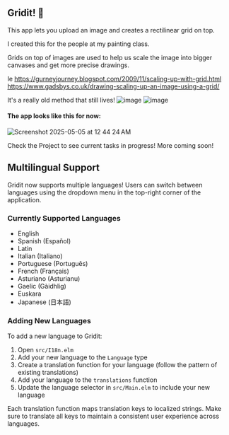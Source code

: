 ## Gridit! 🐸

This app lets you upload an image and creates a rectilinear grid on top.

I created this for the people at my painting class.

Grids on top of images are used to help us scale the image into bigger canvases and get more precise drawings.

Ie
https://gurneyjourney.blogspot.com/2009/11/scaling-up-with-grid.html
https://www.gadsbys.co.uk/drawing-scaling-up-an-image-using-a-grid/

It's a really old method that still lives!
![image](https://github.com/user-attachments/assets/d93affdb-86c7-4fe3-a9f7-e58ebafdf298)
![image](https://github.com/user-attachments/assets/beaa1448-b097-43e9-a804-3ec25233f582)


#### The app looks like this for now:

![Screenshot 2025-05-05 at 12 44 24 AM](https://github.com/user-attachments/assets/f0f51ce6-09ed-4b75-b014-73e7826fd0db)

Check the Project to see current tasks in progress! More coming soon!

## Multilingual Support

Gridit now supports multiple languages! Users can switch between languages using the dropdown menu in the top-right corner of the application.

### Currently Supported Languages

- English
- Spanish (Español)
- Latin
- Italian (Italiano)
- Portuguese (Português)
- French (Français)
- Asturiano (Asturianu)
- Gaelic (Gàidhlig)
- Euskara
- Japanese (日本語)

### Adding New Languages

To add a new language to Gridit:

1. Open `src/I18n.elm`
2. Add your new language to the `Language` type
3. Create a translation function for your language (follow the pattern of existing translations)
4. Add your language to the `translations` function
5. Update the language selector in `src/Main.elm` to include your new language

Each translation function maps translation keys to localized strings. Make sure to translate all keys to maintain a consistent user experience across languages.
